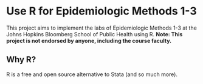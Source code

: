 # Use R for Epidemiologic Methods 1-3

This project aims to implement the labs of Epidemiologic Methods 1-3 at the Johns Hopkins Bloomberg School of Public Health using R. **Note: This project is not endorsed by anyone, including the course faculty.**

## Why R?

R is a free and open source alternative to Stata (and so much more).
